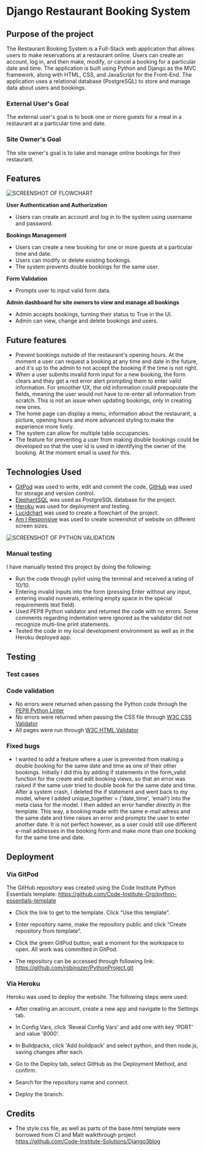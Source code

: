 # Django Restaurant Booking System #

## Purpose of the project ##
The Restaurant Booking System is a Full-Stack web application that allows users to make reservations at a restaurant online. Users can create an account, log in, and then make, modify, or cancel a booking for a particular date and time. The application is built using Python and Django as the MVC framework, along with HTML, CSS, and JavaScript for the Front-End. The application uses a relational database (PostgreSQL) to store and manage data about users and bookings.

### External User's Goal ###
The external user's goal is to book one or more guests for a meal in a restaurant at a particular time and date.

### Site Owner's Goal ###
The site owner's goal is to take and manage online bookings for their restaurant.


## Features ##

![SCREENSHOT OF FLOWCHART]()

__User Authentication and Authorization__
-   Users can create an account and log in to the system using username and password.

__Bookings Management__
-   Users can create a new booking for one or more guests at a particular time and date.
-   Users can modify or delete existing bookings.
-   The system prevents double bookings for the same user.

__Form Validation__
-	Prompts user to input valid form data.

__Admin dashboard for site owners to view and manage all bookings__
-   Admin accepts bookings, turning their status to True in the UI.
-   Admin can view, change and delete bookings and users.

## Future features ##
- Prevent bookings outside of the restaurant's opening hours. At the moment a user can request a booking at any time and date in the future, and it's up to the admin to not accept the booking if the time is not right.
- When a user submits invalid form input for a new booking, the form clears and they get a red error alert prompting them to enter valid information. For smoother UX, the old information could prepopulate the fields, meaning the user would not have to re-enter all information from scratch. This is not an issue when updating bookings, only in creating new ones.
- The home page can display a menu, information about the restaurant, a picture, opening hours and more advanced styling to make the experience more lively.
- The system can allow for multiple table occupancies.
- The feature for preventing a user from making double bookings could be developed so that the user id is used in identifying the owner of the booking. At the moment email is used for this.


## Technologies Used ##
- [GitPod](https://gitpod.io/) was used to write, edit and commit the code, [GitHub](https://github.com/) was used for storage and version control.
- [ElephantSQL](https://www.elephantsql.com/) was used as PostgreSQL database for the project.
- [Heroku](https://www.heroku.com/) was used for deployment and testing.
- [Lucidchart](https://www.lucidchart.com/pages/) was used to create a flowchart of the project.
- [Am I Responsive](https://ui.dev/amiresponsive) was used to create screenshot of website on different screen sizes.


![SCREENSHOT OF PYTHON VALIDATION](media/screenshot-python-linter.png)

### Manual testing ###
I have manually tested this project by doing the following:
- Run the code through pylint using the terminal and received a rating of 10/10.
- Entering invalid inputs into the form (pressing Enter without any input, entering invalid numerals, entering empty space in the special requirements text field).
- Used PEP8 Python validator and returned the code with no errors. Some comments regarding indentation were ignored as the validator did not recognize multi-line print statements.
- Tested the code in my local development environment as well as in the Heroku deployed app.


## Testing ##


### Test cases ###




### Code validation ###
- No errors were returned when passing the Python code through the [PEP8 Python Linter](https://pep8ci.herokuapp.com/)
- No errors were returned when passing the CSS file through [W3C CSS Validator](https://jigsaw.w3.org/css-validator/validator)
- All pages were run through [W3C HTML Validator](https://jigsaw.w3.org/css-validator/validator)

### Fixed bugs ###

- I wanted to add a feature where a user is prevented from making a double booking for the same date and time as one of their other bookings. Initially I did this by adding if statements in the form_valid function for the create and edit booking views, so that an error was raised if the same user tried to double book for the same date and time. After a system crash, I deleted the if statement and went back to my model, where I added unique_together = ('date_time', 'email') into the meta class for the model. I then added an error handler directly in the template. This way, a booking made with the same e-mail adress and the same date and time raises an error and prompts the user to enter another date. It is not perfect however, as a user could still use different e-mail addresses in the booking form and make more than one booking for the same time and date.

## Deployment ##

### Via GitPod ###
The GitHub repository was created using the Code Institute Python Essentials template:
https://github.com/Code-Institute-Org/python-essentials-template
- Click the link to get to the template. Click “Use this template”.
- Enter repository name, make the repository public and click “Create repository from template”.
- Click the green GitPod button, wait a moment for the workspace to open. All work was committed in GitPod.

- The repository can be accessed through following link: https://github.com/robinozer/PythonProject.git

### Via Heroku ###
Heroku was used to deploy the website. The following steps were used:
- After creating an account, create a new app and navigate to the Settings tab.
- In Config Vars, click 'Reveal Config Vars' and add one with key 'PORT' and value '8000'.
- In Buildpacks, click 'Add buildpack' and select python, and then node.js, saving changes after each.

- Go to the Deploy tab, select GitHub as the Deployment Method, and confirm.
- Search for the repository name and connect.
- Deploy the branch.

## Credits ##
- The style.css file, as well as parts of the base.html template were borrowed from CI and Matt walkthrough project https://github.com/Code-Institute-Solutions/Django3blog


